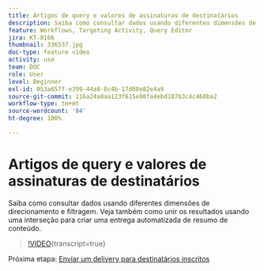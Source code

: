 ```yaml
---
title: Artigos de query e valores de assinaturas de destinatários
description: Saiba como consultar dados usando diferentes dimensões de direcionamento e filtragem. Veja também como unir os resultados usando uma interseção para criar uma entrega automatizada de resumo de conteúdo.
feature: Workflows, Targeting Activity, Query Editor
jira: KT-8166
thumbnail: 336537.jpg
doc-type: feature video
activity: use
team: DOC
role: User
level: Beginner
exl-id: 053a657f-e399-44a8-8c4b-17d08e82e4a9
source-git-commit: 116a24a8aa123f615e08fa4ebd187b3c4c460ba2
workflow-type: tm+mt
source-wordcount: '84'
ht-degree: 100%

---
```


# Artigos de query e valores de assinaturas de destinatários

Saiba como consultar dados usando diferentes dimensões de direcionamento e filtragem. Veja também como unir os resultados usando uma interseção para criar uma entrega automatizada de resumo de conteúdo.

>[!VIDEO](https://video.tv.adobe.com/v/336537?quality=12&learn=on){transcript=true}

Próxima etapa: [Enviar um delivery para destinatários inscritos](/help/tutorial-use-soap-apis/send-delivery-to-subscribed-recipients.md)
